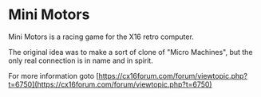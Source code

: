 # Mini Motors 
Mini Motors is a racing game for the X16 retro computer.

The original idea was to make a sort of clone of "Micro Machines", but the only real connection is in name and in spirit.

For more information goto [https://cx16forum.com/forum/viewtopic.php?t=6750](https://cx16forum.com/forum/viewtopic.php?t=6750)
